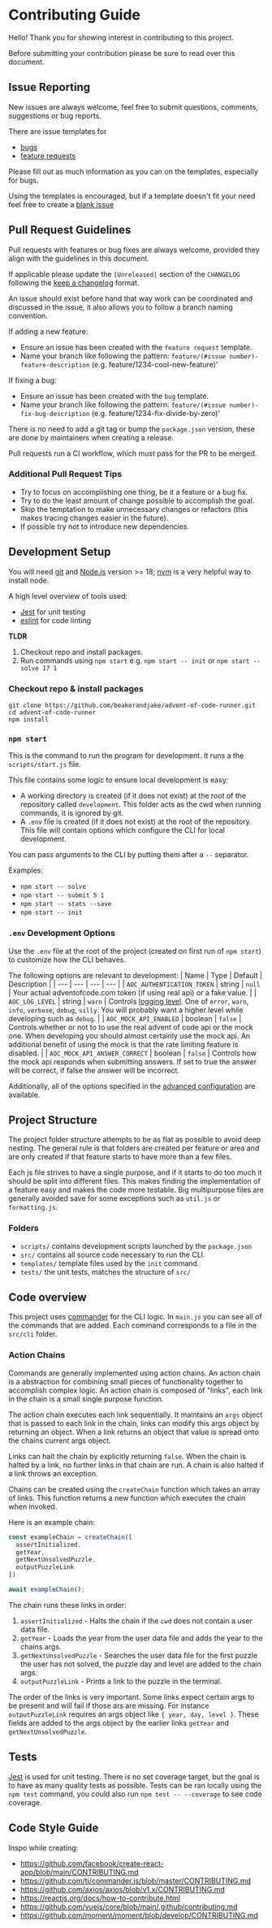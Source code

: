 # Contributing Guide
Hello! Thank you for showing interest in contributing to this project. 

Before submitting your contribution please be sure to read over this document.

## Issue Reporting

New issues are always welcome, feel free to submit questions, comments, suggestions or bug reports. 

There are issue templates for
- [bugs](https://github.com/beakerandjake/advent-of-code-runner/issues/new?assignees=&labels=bug&template=bug-report.md&title=)
- [feature requests](https://github.com/beakerandjake/advent-of-code-runner/issues/new?assignees=&labels=enhancement&template=feature_request.md&title=)

Please fill out as much information as you can on the templates, especially for bugs.

Using the templates is encouraged, but if a template doesn't fit your need feel free to create a [blank issue](https://github.com/beakerandjake/advent-of-code-runner/issues/new) 

## Pull Request Guidelines

Pull requests with features or bug fixes are always welcome, provided they align with the guidelines in this document. 

If applicable please update the `[Unreleased]` section of the `CHANGELOG` following the [keep a changelog](https://keepachangelog.com/en/1.0.0/) format.

An issue should exist before hand that way work can be coordinated and discussed in the issue, it also allows you to follow a branch naming convention.

If adding a new feature:
  - Ensure an issue has been created with the `feature request` template.
  - Name your branch like following the pattern: `feature/(#issue number)-feature-description` (e.g. feature/1234-cool-new-feature)'

If fixing a bug:
  - Ensure an issue has been created with the `bug` template.
  - Name your branch like following the pattern: `feature/(#issue number)-fix-bug-description` (e.g. feature/1234-fix-divide-by-zero)'

There is no need to add a git tag or bump the `package.json` version, these are done by maintainers when creating a release.

Pull requests run a CI workflow, which must pass for the PR to be merged.

### Additional Pull Request Tips
- Try to focus on accomplishing one thing, be it a feature or a bug fix. 
- Try to do the least amount of change possible to accomplish the goal. 
- Skip the temptation to make unnecessary changes or refactors (this makes tracing changes easier in the future). 
- If possible try not to introduce new dependencies.  

## Development Setup
You will need [git](http://git-scm.com/) and [Node.js](https://nodejs.org) version >= 18; [nvm](https://github.com/nvm-sh/nvm) is a very helpful way to install node.

A high level overview of tools used:
- [Jest](https://github.com/facebook/jest) for unit testing
- [eslint](https://github.com/eslint/eslint) for code linting

**TLDR**
1. Checkout repo and install packages.
2. Run commands using `npm start` e.g. `npm start -- init` or `npm start -- solve 17 1`

### Checkout repo & install packages
```
git clone https://github.com/beakerandjake/advent-of-code-runner.git
cd advent-of-code-runner
npm install
```

### `npm start`
This is the command to run the program for development. It runs a the `scripts/start.js` file. 

This file contains some logic to ensure local development is easy:
- A working directory is created (if it does not exist) at the root of the repository called `development`. This folder acts as the cwd when running commands, it is ignored by git.
- A `.env` file is created (if it does not exist) at the root of the repository. This file will contain options which configure the CLI for local development.

You can pass arguments to the CLI by putting them after a `--` separator.

Examples:
- `npm start -- solve`
- `npm start -- submit 5 1`
- `npm start -- stats --save`
- `npm start -- init`

### `.env` Development Options
Use the `.env` file at the root of the project (created on first run of `npm start`) to customize how the CLI behaves. 

The following options are relevant to development:
| Name | Type | Default | Description |
| --- | --- | --- | --- |
| `AOC_AUTHENTICATION_TOKEN` | string | `null` | Your actual adventofcode.com token (if using real api) or a fake value. |
| `AOC_LOG_LEVEL` | string | `warn` | Controls [logging level](https://github.com/winstonjs/winston#logging-levels). One of `error`, `warn`, `info`, `verbose`, `debug`, `silly`. You will probably want a higher level while developing such as `debug`. |
| `AOC_MOCK_API_ENABLED` | boolean | `false` | Controls whether or not to to use the real advent of code api or the mock one. When developing you should almost certainly use the mock api. An additional benefit of using the mock is that the rate limiting feature is disabled. |
| `AOC_MOCK_API_ANSWER_CORRECT` | boolean | `false` | Controls how the mock api responds when submitting answers. If set to true the answer will be correct, if false the answer will be incorrect.

Additionally, all of the options specified in the [advanced configuration](https://github.com/beakerandjake/advent-of-code-runner#christmas_tree-advanced-configuration) are available.

## Project Structure
The project folder structure attempts to be as flat as possible to avoid deep nesting. The general rule is that folders are created per feature or area and are only created if that feature starts to have more than a few files. 

Each js file strives to have a single purpose, and if it starts to do too much it should be split into different files. This makes finding the implementation of a feature easy and makes the code more testable. Big multipurpose files are generally avoided save for some exceptions such as `util.js` or `formatting.js`. 

### Folders
- `scripts/` contains development scripts launched by the `package.json`
- `src/` contains all source code necessary to run the CLI.
- `templates/` template files used by the `init` command.
- `tests/` the unit tests, matches the structure of `src/`

## Code overview
This project uses [commander](https://github.com/tj/commander.js/) for the CLI logic. In `main.js` you can see all of the commands that are added. Each command corresponds to a file in the `src/cli` folder. 

### Action Chains
Commands are generally implemented using action chains. An action chain is a abstraction for combining small pieces of functionality together to accomplish complex logic. An action chain is composed of "links", each link in the chain is a small single purpose function. 

The action chain executes each link sequentially. It maintains an `args` object that is passed to each link in the chain, links can modify this args object by returning an object. When a link returns an object that value is spread onto the chains current args object. 

Links can halt the chain by explicitly returning `false`. When the chain is halted by a link, no further links in that chain are run. A chain is also halted if a link throws an exception.

Chains can be created using the `createChain` function which takes an array of links. This function returns a new function which executes the chain when invoked.

Here is an example chain: 
```js
const exampleChain = createChain([
  assertInitialized,
  getYear,
  getNextUnsolvedPuzzle,
  outputPuzzleLink
])

await exampleChain();
```
The chain runs these links in order: 
  1. `assertInitialized` - Halts the chain if the `cwd` does not contain a user data file. 
  2. `getYear` - Loads the year from the user data file and adds the year to the chains args. 
  3. `getNextUnsolvedPuzzle` - Searches the user data file for the first puzzle the user has not solved, the puzzle day and level are added to the chain args. 
  4. `outputPuzzleLink` - Prints a link to the puzzle in the terminal. 

The order of the links is very important. Some links expect certain args to be present and will fail if those ars are missing. For instance `outputPuzzleLink` requires an args object like `{ year, day, level }`. These fields are added to the args object by the earlier links `getYear` and `getNextUnsolvedPuzzle`.

## Tests
[Jest](https://github.com/facebook/jest) is used for unit testing. There is no set coverage target, but the goal is to have as many quality tests as possible. Tests can be ran locally using the `npm test` command, you could also run `npm test -- --coverage` to see code coverage. 

## Code Style Guide


Inspo while creating:
- https://github.com/facebook/create-react-app/blob/main/CONTRIBUTING.md
- https://github.com/tj/commander.js/blob/master/CONTRIBUTING.md
- https://github.com/axios/axios/blob/v1.x/CONTRIBUTING.md
- https://reactjs.org/docs/how-to-contribute.html
- https://github.com/vuejs/core/blob/main/.github/contributing.md
- https://github.com/moment/moment/blob/develop/CONTRIBUTING.md
